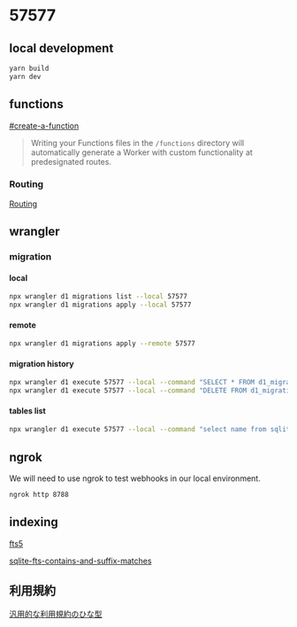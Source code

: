 # 57577

## local development

```bash
yarn build
yarn dev
```

## functions

[#create-a-function](https://developers.cloudflare.com/pages/functions/get-started/#create-a-function)

> Writing your Functions files in the `/functions` directory will automatically generate a Worker with custom functionality at predesignated routes.

### Routing

[Routing](https://developers.cloudflare.com/pages/functions/routing/)

## wrangler

### migration

#### local

```bash
npx wrangler d1 migrations list --local 57577
npx wrangler d1 migrations apply --local 57577
```

#### remote

```bash
npx wrangler d1 migrations apply --remote 57577
```

#### migration history

```bash
npx wrangler d1 execute 57577 --local --command "SELECT * FROM d1_migrations;"
npx wrangler d1 execute 57577 --local --command "DELETE FROM d1_migrations WHERE id = ?;"
```

#### tables list

```bash
npx wrangler d1 execute 57577 --local --command "select name from sqlite_master where type='table';"
```

## ngrok

We will need to use ngrok to test webhooks in our local environment.

```bash
ngrok http 8788
```

## indexing

[fts5](https://runebook.dev/ja/docs/sqlite/fts5)

[sqlite-fts-contains-and-suffix-matches](https://blog.kapeli.com/sqlite-fts-contains-and-suffix-matches)

## 利用規約

[汎用的な利用規約のひな型](https://kiyaku.jp/hinagata/gp.html)
